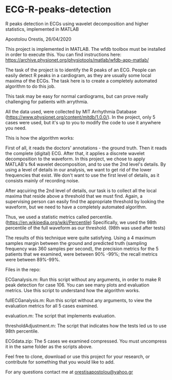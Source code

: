 # ECG-R-peaks-detection
R peaks detection in ECGs using wavelet decomposition and higher statistics, implemented in MATLAB

Apostolou Orestis, 26/04/2020

This project is implemented in MATLAB. The wfdb toolbox must be installed in order to execute this. You can find instructions here: https://archive.physionet.org/physiotools/matlab/wfdb-app-matlab/

The task of the project is to identify the R peaks of an ECG.
People can easily detect R peaks in a cardiogram, as they are usually some local maxima of the ECGs. The task here is to create a completely automated algorithm to do this job.

This task may be easy for normal cardiograms, but can prove really challenging for patients with arrythmia.

All the data used, were collected by MIT Arrhythmia Database (https://www.physionet.org/content/mitdb/1.0.0/).
In the project, only 5 cases were used, but it's up to you to modify the code to use it anywhere you need.

This is how the algorithm works:

First of all, it reads the doctors' annotations - the ground truth. Then it reads the complete (digital) ECG. After that, it applies a discrete wavelet decomposition to the waveform. In this project, we chose to apply MATLAB's fk4 wavelet decomposition, and to use the 2nd level's details. By using a level of details in our analysis, we want to get rid of the lower frequencies that exist. We don't want to use the first level of details, as it consists mainly of recording noise.

After aqcuiring the 2nd level of details, our task is to collect all the local maxima that reside above a threshold that we must find. Again, a supervising person can easily find the appropriate threshold by looking the waveform, but we need to have a completely automated algorithm.

Thus, we used a statistic metrics called percentile. (https://en.wikipedia.org/wiki/Percentile)
Specifically, we used the 98th percentile of the full waveform as our threshold. (98th was used after tests)

The results of this technique were quite satisfying. Using a 4 maximum samples margin between the ground and predicted truth (sampling frequency was 360 samples per second), the precision metrics for the 5 patients that we examined, were between 90% -99%; the recall metrics were between 89%-99%. 



Files in the repo:

ECGanalysis.m: Run this script without any arguments, in order to make R peak detection for case 106. You can see many plots and evaluation metrics. Use this script to understand how the algorithm works.

fullECGanalysis.m: Run this script without any arguments, to view the evaluation metrics for all 5 cases examined.

evaluation.m: The script that implements evaluation.

thresholdAdjustment.m: The script that indicates how the tests led us to use 98th percentile.

ECGdata.zip: The 5 cases we examined compressed. You must uncompress it in the same folder as the scripts above.



Feel free to clone, download or use this project for your research, or contribute for something that you would like to add.

For any questions contact me at orestisapostolou@yahoo.gr

